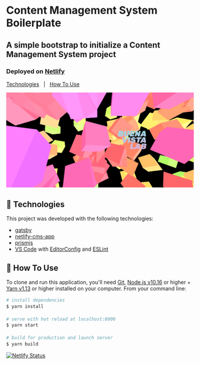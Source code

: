 # Content Management System Boilerplate

## A simple bootstrap to initialize a Content Management System project

### Deployed on [Netlify](https://www.netlify.com/)

[Technologies](#floppy_disk-technologies)&nbsp;&nbsp;&nbsp;|&nbsp;&nbsp;&nbsp;[How To Use](#wrench-how-to-use)

![alt text](./static/assets/images/bvlnew.png "image alt")

## :floppy_disk: Technologies

This project was developed with the following technologies:

- [gatsby](https://www.gatsbyjs.com/)
- [netlify-cms-app](https://github.com/netlify/netlify-cms/tree/master)
- [prismjs](https://prismjs.com/)
- [VS Code][vc] with [EditorConfig][vceditconfig] and [ESLint][vceslint]

## :wrench: How To Use

To clone and run this application, you'll need [Git](https://git-scm.com), [Node.js v10.16][nodejs] or higher + [Yarn v1.13][yarn] or higher installed on your computer. From your command line:

```bash
# install dependencies
$ yarn install

# serve with hot reload at localhost:8000
$ yarn start

# build for production and launch server
$ yarn build
```

[![Netlify Status](https://api.netlify.com/api/v1/badges/4bc611fc-44d5-4e9b-8ab6-170a2c1f8273/deploy-status)](https://app.netlify.com/sites/benditocheiro/deploys)

[nodejs]: https://nodejs.org/
[yarn]: https://yarnpkg.com/
[vc]: https://code.visualstudio.com/
[vceditconfig]: https://marketplace.visualstudio.com/items?itemName=EditorConfig.EditorConfig
[vceslint]: https://marketplace.visualstudio.com/items?itemName=dbaeumer.vscode-eslint
